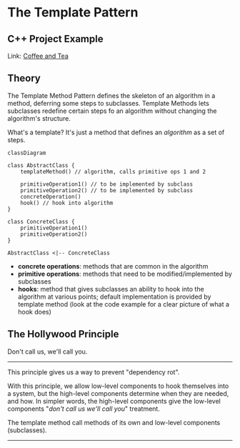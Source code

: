 # The Template Pattern

## C++ Project Example
Link: [Coffee and Tea](../Code/TemplatePattern/)

## Theory

The Template Method Pattern defines the skeleton of an algorithm in a method, deferring some steps to subclasses. Template Methods lets subclasses redefine certain steps fo an algorithm without changing the algorithm's structure.

What's a template? It's just a method that defines an *algorithm* as a set of steps.

```mermaid
classDiagram

class AbstractClass {
    templateMethod() // algorithm, calls primitive ops 1 and 2
    
    primitiveOperation1() // to be implemented by subclass
    primitiveOperation2() // to be implemented by subclass
    concreteOperation() 
    hook() // hook into algorithm
}

class ConcreteClass {
    primitiveOperation1()
    primitiveOperation2()
}

AbstractClass <|-- ConcreteClass

```

- **concrete operations**: methods that are common in the algorithm
- **primitive operations**: methods that need to be modified/implemented by subclasses
- **hooks**: method that gives subclasses an ability to hook into the algorithm at various points; default implementation is provided by template method (look at the code example for a clear picture of what a hook does)


## The Hollywood Principle

Don't call us, we'll call you.

---

This principle gives us a way to prevent "dependency rot". 

With this principle, we allow low-level components to hook themselves into a system, but the high-level components determine when they are needed, and how. In simpler words, the high-level components give the low-level components "*don't call us we'll call you*" treatment.

The template method call methods of its own and low-level components (subclasses).

---
